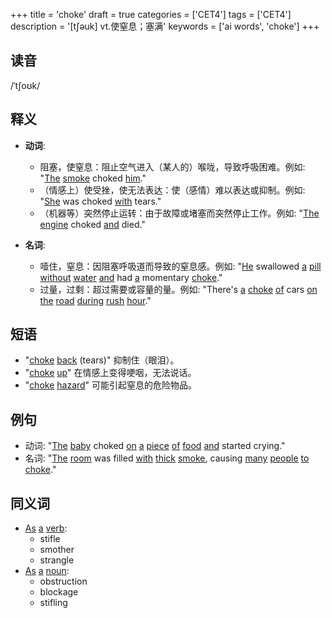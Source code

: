 +++
title = 'choke'
draft = true
categories = ['CET4']
tags = ['CET4']
description = '[t∫əuk] vt.使窒息；塞满'
keywords = ['ai words', 'choke']
+++

## 读音
/ˈtʃoʊk/

## 释义
- **动词**:
  - 阻塞，使窒息：阻止空气进入（某人的）喉咙，导致呼吸困难。例如: "[The](/zh/post/the/) [smoke](/zh/post/smoke/) choked [him](/zh/post/him/)."
  - （情感上）使受挫，使无法表达：使（感情）难以表达或抑制。例如: "[She](/zh/post/she/) was choked [with](/zh/post/with/) tears."
  - （机器等）突然停止运转：由于故障或堵塞而突然停止工作。例如: "[The](/zh/post/the/) [engine](/zh/post/engine/) choked [and](/zh/post/and/) died."

- **名词**:
  - 噎住，窒息：因阻塞呼吸道而导致的窒息感。例如: "[He](/zh/post/he/) swallowed [a](/zh/post/a/) [pill](/zh/post/pill/) [without](/zh/post/without/) [water](/zh/post/water/) [and](/zh/post/and/) had [a](/zh/post/a/) momentary [choke](/zh/post/choke/)."
  - 过量，过剩：超过需要或容量的量。例如: "There's [a](/zh/post/a/) [choke](/zh/post/choke/) [of](/zh/post/of/) cars [on](/zh/post/on/) [the](/zh/post/the/) [road](/zh/post/road/) [during](/zh/post/during/) [rush](/zh/post/rush/) [hour](/zh/post/hour/)."

## 短语
- "[choke](/zh/post/choke/) [back](/zh/post/back/) (tears)" 抑制住（眼泪）。
- "[choke](/zh/post/choke/) [up](/zh/post/up/)" 在情感上变得哽咽，无法说话。
- "[choke](/zh/post/choke/) [hazard](/zh/post/hazard/)" 可能引起窒息的危险物品。

## 例句
- 动词: "[The](/zh/post/the/) [baby](/zh/post/baby/) choked [on](/zh/post/on/) [a](/zh/post/a/) [piece](/zh/post/piece/) [of](/zh/post/of/) [food](/zh/post/food/) [and](/zh/post/and/) started crying."
- 名词: "[The](/zh/post/the/) [room](/zh/post/room/) was filled [with](/zh/post/with/) [thick](/zh/post/thick/) [smoke](/zh/post/smoke/), causing [many](/zh/post/many/) [people](/zh/post/people/) [to](/zh/post/to/) [choke](/zh/post/choke/)."

## 同义词
- [As](/zh/post/as/) [a](/zh/post/a/) [verb](/zh/post/verb/):
  - stifle
  - smother
  - strangle
- [As](/zh/post/as/) [a](/zh/post/a/) [noun](/zh/post/noun/):
  - obstruction
  - blockage
  - stifling
